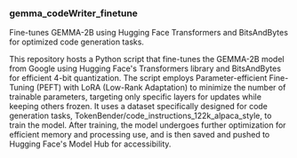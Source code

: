 ### gemma_codeWriter_finetune
Fine-tunes GEMMA-2B using Hugging Face Transformers and BitsAndBytes for optimized code generation tasks.



This repository hosts a Python script that fine-tunes the GEMMA-2B model from Google using Hugging Face's Transformers library and BitsAndBytes for efficient 4-bit quantization. The script employs Parameter-efficient Fine-Tuning (PEFT) with LoRA (Low-Rank Adaptation) to minimize the number of trainable parameters, targeting only specific layers for updates while keeping others frozen. It uses a dataset specifically designed for code generation tasks, TokenBender/code_instructions_122k_alpaca_style, to train the model. After training, the model undergoes further optimization for efficient memory and processing use, and is then saved and pushed to Hugging Face's Model Hub for accessibility.
